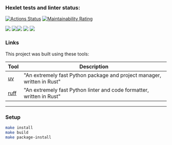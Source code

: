 ### Hexlet tests and linter status:
[![Actions Status](https://github.com/SemYakovlev/python-project-49/actions/workflows/hexlet-check.yml/badge.svg)](https://github.com/SemYakovlev/python-project-49/actions)
[![Maintainability Rating](https://sonarcloud.io/api/project_badges/measure?project=SemYakovlev_python-project-49&metric=sqale_rating)](https://sonarcloud.io/summary/new_code?id=SemYakovlev_python-project-49)

<a href="https://asciinema.org/a/m1kECH48SgJhEnMz4OyLNmFn4" target="_blank"><img src="https://asciinema.org/a/m1kECH48SgJhEnMz4OyLNmFn4.svg" /></a>
<a href="https://asciinema.org/a/ApKecow4ZqiZEgCEsB7iTNcYw" target="_blank"><img src="https://asciinema.org/a/ApKecow4ZqiZEgCEsB7iTNcYw.svg" /></a><a href="https://asciinema.org/a/ra7Z1x0onMawPRfrqoanfa1C7" target="_blank"><img src="https://asciinema.org/a/ra7Z1x0onMawPRfrqoanfa1C7.svg" /></a>
<a href="https://asciinema.org/a/OZuH4ND5FMHcNHnQSEjpqky4u" target="_blank"><img src="https://asciinema.org/a/OZuH4ND5FMHcNHnQSEjpqky4u.svg" /></a>
<a href=https://asciinema.org/a/zqjMzDuATXfvusNzDEXkndXjm target=_blank><img src=https://asciinema.org/a/zqjMzDuATXfvusNzDEXkndXjm.svg /></a>

### Links

This project was built using these tools:

| Tool                                                                   | Description                                             |
|------------------------------------------------------------------------|---------------------------------------------------------|
| [uv](https://docs.astral.sh/uv/)                                       | "An extremely fast Python package and project manager, written in Rust" |
| [ruff](https://docs.astral.sh/ruff/)                                   | "An extremely fast Python linter and code formatter, written in Rust" |

---

### Setup

```bash
make install
make build
make package-install
```

